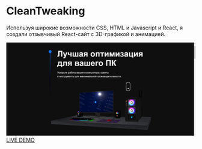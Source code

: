 # CleanTweaking
Используя широкие возможности CSS, HTML и Javascript и React, я создали отзывчивый React-сайт с 3D-графикой и анимацией.

![](https://raw.githubusercontent.com/bollshoy/CleanTweaking/main/src/assets/demo.png)
[LIVE DEMO](https://bollshoy.github.io/CleanTweaking/#/)
